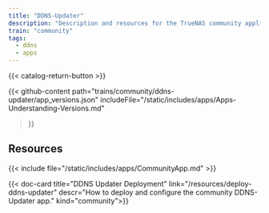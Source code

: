 ```yaml
---
title: "DDNS-Updater"
description: "Description and resources for the TrueNAS community application called DDNS-Updater."
train: "community"
tags:
  - ddns
  - apps
---
```


{{< catalog-return-button >}}

{{< github-content 
    path="trains/community/ddns-updater/app_versions.json"
	includeFile="/static/includes/apps/Apps-Understanding-Versions.md"
>}}

## Resources

{{< include file="/static/includes/apps/CommunityApp.md" >}}

<div class="docs-sections">

{{< doc-card title="DDNS Updater Deployment" link="/resources/deploy-ddns-updater"
descr="How to deploy and configure the community DDNS-Updater app." kind="community">}}

</div>
